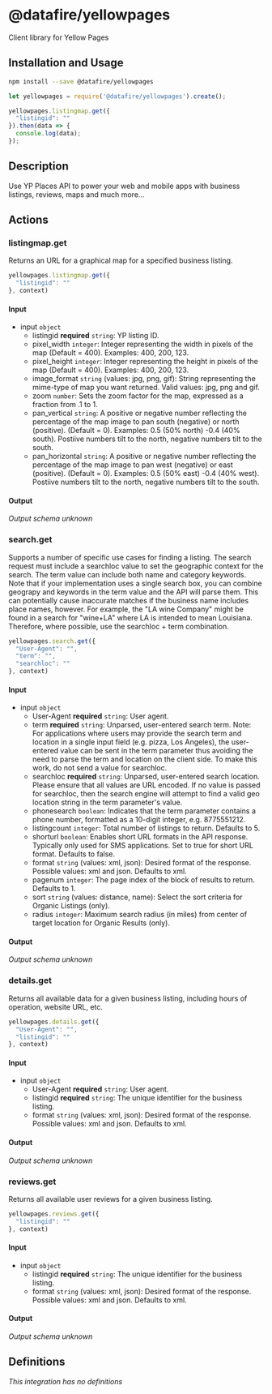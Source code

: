 # @datafire/yellowpages

Client library for Yellow Pages

## Installation and Usage
```bash
npm install --save @datafire/yellowpages
```
```js
let yellowpages = require('@datafire/yellowpages').create();

yellowpages.listingmap.get({
  "listingid": ""
}).then(data => {
  console.log(data);
});
```

## Description

Use YP Places API to power your web and mobile apps with business listings, reviews, maps and much more...

## Actions

### listingmap.get
Returns an URL for a graphical map for a specified business listing.


```js
yellowpages.listingmap.get({
  "listingid": ""
}, context)
```

#### Input
* input `object`
  * listingid **required** `string`: YP listing ID.
  * pixel_width `integer`: Integer representing the width in pixels of the map (Default = 400). Examples: 400, 200, 123.
  * pixel_height `integer`: Integer representing the height in pixels of the map (Default = 400). Examples: 400, 200, 123.
  * image_format `string` (values: jpg, png, gif): String representing the mime-type of map you want returned. Valid values: jpg, png and gif.
  * zoom `number`: Sets the zoom factor for the map, expressed as a fraction from .1 to 1.
  * pan_vertical `string`: A positive or negative number reflecting the percentage of the map image to pan south (negative) or north (positive). (Default = 0). Examples: 0.5 (50% north) -0.4 (40% south). Postiive numbers tilt to the north, negative numbers tilt to the south.
  * pan_horizontal `string`: A positive or negative number reflecting the percentage of the map image to pan west (negative) or east (positive). (Default = 0). Examples: 0.5 (50% east) -0.4 (40% west). Postiive numbers tilt to the north, negative numbers tilt to the south.

#### Output
*Output schema unknown*

### search.get
Supports a number of specific use cases for finding a listing. The search request must include a searchloc value to set the geographic context for the search. The term value can include both name and category keywords. Note that if your implementation uses a single search box, you can combine geograpy and keywords in the term value and the API will parse them. This can potentially cause inaccurate matches if the business name includes place names, however. For example, the "LA wine Company" might be found in a search for "wine+LA" where LA is intended to mean Louisiana. Therefore, where possible, use the searchloc + term combination.


```js
yellowpages.search.get({
  "User-Agent": "",
  "term": "",
  "searchloc": ""
}, context)
```

#### Input
* input `object`
  * User-Agent **required** `string`: User agent.
  * term **required** `string`: Unparsed, user-entered search term. Note: For applications where users may provide the search term and location in a single input field (e.g. pizza, Los Angeles), the user-entered value can be sent in the term parameter thus avoiding the need to parse the term and location on the client side. To make this work, do not send a value for searchloc.
  * searchloc **required** `string`: Unparsed, user-entered search location. Please ensure that all values are URL encoded. If no value is passed for searchloc, then the search engine will attempt to find a valid geo location string in the term parameter's value.
  * phonesearch `boolean`: Indicates that the term parameter contains a phone number, formatted as a 10-digit integer, e.g. 8775551212.
  * listingcount `integer`: Total number of listings to return. Defaults to 5.
  * shorturl `boolean`: Enables short URL formats in the API response. Typically only used for SMS applications. Set to true for short URL format. Defaults to false.
  * format `string` (values: xml, json): Desired format of the response. Possible values: xml and json. Defaults to xml.
  * pagenum `integer`: The page index of the block of results to return. Defaults to 1.
  * sort `string` (values: distance, name): Select the sort criteria for Organic Listings (only).
  * radius `integer`: Maximum search radius (in miles) from center of target location for Organic Results (only).

#### Output
*Output schema unknown*

### details.get
Returns all available data for a given business listing, including hours of operation, website URL, etc.


```js
yellowpages.details.get({
  "User-Agent": "",
  "listingid": ""
}, context)
```

#### Input
* input `object`
  * User-Agent **required** `string`: User agent.
  * listingid **required** `string`: The unique identifier for the business listing.
  * format `string` (values: xml, json): Desired format of the response. Possible values: xml and json. Defaults to xml.

#### Output
*Output schema unknown*

### reviews.get
Returns all available user reviews for a given business listing.


```js
yellowpages.reviews.get({
  "listingid": ""
}, context)
```

#### Input
* input `object`
  * listingid **required** `string`: The unique identifier for the business listing.
  * format `string` (values: xml, json): Desired format of the response. Possible values: xml and json. Defaults to xml.

#### Output
*Output schema unknown*



## Definitions

*This integration has no definitions*
